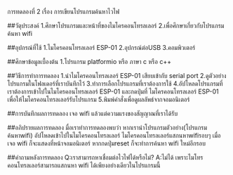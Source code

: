 การทดลองที่ 2 เรื่อง การเขียนโปรแกรมค้นหาไวไฟ

##วัตุประสงค์ 1.ศึกษาโปรแกรมและหน้าที่ของไมโครคอนโทรลเลอร์ 2.เพื่อศึกษาเกี่ยวกับโปรแกรมค้นหา wifi  

##อุปกรณ์ที่ใช้ 1.ไมโครคอนโทรลเลอร์ ESP-01 2.อุปกรณ์ต่อUSB 3.คอมพิวเตอร์ 

##ศึกษาข้อมูลเบื้องต้น 1.โปรแกรม platformio หรือ ภาษา c หรือ c++ 

##วิธีการทำการทดลอง 1.นำไมโครคอนโทรลเลอร์ ESP-01 เสียบเข้ากับ serial port 2.ดูตัวอย่างโปรแกรมในโฟลเดอร์ที่เราบันทึกไว้ 3.ทำการเลือกโปรแกรมที่เราต้องการใช้ 4.อัปโหลดโปรแกรมที่เราต้องการเข้าไปในไมโครคอนโทรลเลอร์ ESP-01 และกดปุ่มที่ ไมโครคอนโทรลเลอร์ ESP-01 เพื่อให้ไมโครคอนโทรลเลอร์รับโปรแกรม 5.พิมพ์คำสั่งเพื่อดูผลลัพธ์จากจอมอนิเตอร์

##การบันทึกผลการทดลอง เจอ wifi แล้วแต่ความแรงของสัญญาณที่เราได้รับ

##อภิปรายผลการทดลอง มื่อเราทำการทดลองพบว่า หากเรานำโปรแกรมตัวอย่าง(โปรแกรมค้นหาwifi) อัปโหลดเข้าไปในไมโครคอนโทรลเลอร์ ไมโครคอนโทรลเลอร์แสกนหาwifiรอบๆ เมื่อเจอ wifi ก็จะแสดงที่หน้าจอมอนิเตอร์ หากกดปุ่มreset ก็จะทำการค้นหา wifi ใหม่อีกรอบ

##คำถามหลังการทดลอง Q:เราสามารถหาเชื่อมต่อไวไฟได้หรือไม่?
                    A:ไม่ได้ เพราะไมโทรคอนโทรลเลอร์สามารถแสกนหา wifi ได้เพียงอย่างเดียวในโปรแกรมนี้
